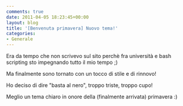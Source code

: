 ```yaml
---
comments: true
date: 2011-04-05 18:23:45+00:00
layout: blog
title: '[Benvenuta primavera] Nuovo tema!'
categories:
- Generale
---
```


Era da tempo che non scrivevo sul sito perchè fra università e bash scripting sto impegnando tutto il mio tempo ;)

Ma finalmente sono tornato con un tocco di stile e di rinnovo!

Ho deciso di dire "basta al nero", troppo triste, troppo cupo!

Meglio un tema chiaro in onore della (finalmente arrivata) primavera :)



